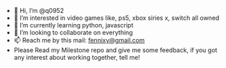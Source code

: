 - 👋 Hi, I’m @q0952
- 👀 I’m interested in video games like, ps5, xbox siries x, switch all owned
- 🌱 I’m currently learning python, javascript
- 💞️ I’m looking to collaborate on everything
- 📫 Reach me by this mail: fennixy@gmail.com
- Please Read my Milestone repo and give me some feedback, if you got any interest about working together, tell me!

<!---
q0952/q0952 is a ✨ special ✨ repository because its `README.md` (this file) appears on your GitHub profile.
You can click the Preview link to take a look at your changes.
--->

